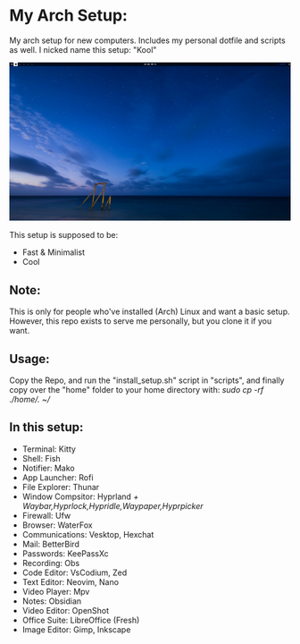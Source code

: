# My Arch Setup:
My arch setup for new computers. Includes my personal dotfile and scripts as well.
I nicked name this setup: "Kool"

![alt text](preview.png "Preview")

This setup is supposed to be:
- Fast & Minimalist
- Cool

## Note:
This is only for people who've installed (Arch) Linux and want a basic setup.
However, this repo exists to serve me personally, but you clone it if you want.

## Usage:
Copy the Repo, and run the "install_setup.sh" script in "scripts", and finally copy over the "home" folder to your
home directory with: *sudo cp -rf ./home/. ~/*

## In this setup:
- Terminal: 		Kitty
- Shell:		Fish
- Notifier:		Mako
- App Launcher:		Rofi
- File Explorer:	Thunar
- Window Compsitor: 	Hyprland *+ Waybar,Hyprlock,Hypridle,Waypaper,Hyprpicker*
- Firewall:		Ufw
- Browser: 		WaterFox
- Communications: 	Vesktop, Hexchat
- Mail: 		BetterBird
- Passwords: 		KeePassXc
- Recording:		Obs
- Code Editor:		VsCodium, Zed
- Text Editor:		Neovim, Nano
- Video Player:		Mpv
- Notes:		Obsidian
- Video Editor:		OpenShot
- Office Suite:		LibreOffice (Fresh)
- Image Editor:		Gimp, Inkscape
